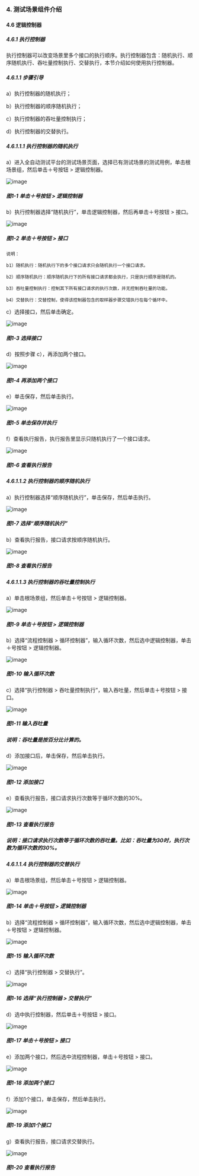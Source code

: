 ### 4. 测试场景组件介绍

#### 4.6 逻辑控制器

##### 4.6.1 执行控制器

执行控制器可以改变场景里多个接口的执行顺序。执行控制器包含：随机执行、顺序随机执行、吞吐量控制执行、交替执行，本节介绍如何使用执行控制器。

##### 4.6.1.1 步骤引导

a）执行控制器的随机执行；

b）执行控制器的顺序随机执行；

c）执行控制器的吞吐量控制执行；

d）执行控制器的交替执行。

##### 4.6.1.1.1 执行控制器的随机执行

a）进入全自动测试平台的测试场景页面，选择已有测试场景的测试用例，单击根场景组，然后单击＋号按钮 > 逻辑控制器。

![image](https://user-images.githubusercontent.com/79617492/192470933-10b29194-3182-4a80-8f8e-77ab71561710.png)

##### 图1-1 单击＋号按钮 > 逻辑控制器

b）执行控制器选择“随机执行”，单击逻辑控制器，然后再单击＋号按钮 > 接口。

![image](https://user-images.githubusercontent.com/79617492/192470954-39a39488-7dd2-4c46-9027-f6bf14fe01e5.png)

##### 图1-2 单击＋号按钮 > 接口

```
说明：

b1）随机执行：随机执行下的多个接口请求只会随机执行一个接口请求。

b2）顺序随机执行：顺序随机执行下的所有接口请求都会执行，只是执行顺序是随机的。

b3）吞吐量控制执行：控制其下所有接口请求的执行次数，并无控制吞吐量的功能。

b4）交替执行：交替控制，使得该控制器包含的取样器步骤交错执行在每个循环中。
```

c）选择接口，然后单击确定。

![image](https://user-images.githubusercontent.com/79617492/192470983-5fe783ea-1eda-4d83-bb74-27e120e5416f.png)

##### 图1-3 选择接口

d）按照步骤 c），再添加两个接口。

![image](https://user-images.githubusercontent.com/79617492/192471006-0e32b1da-a613-4c82-9041-2eec04b25954.png)

##### 图1-4 再添加两个接口

e）单击保存，然后单击执行。

![image](https://user-images.githubusercontent.com/79617492/192471022-af681487-e128-48d0-bbcf-cb42383d9c79.png)

##### 图1-5 单击保存并执行

f）查看执行报告，执行报告里显示只随机执行了一个接口请求。

![image](https://user-images.githubusercontent.com/79617492/192471038-6b15162f-d638-4d29-82c7-a4f3cb428721.png)

##### 图1-6 查看执行报告

##### 4.6.1.1.2 执行控制器的顺序随机执行

a）执行控制器选择“顺序随机执行”，单击保存，然后单击执行。

![image](https://user-images.githubusercontent.com/79617492/192471059-6ab7cceb-9f36-4730-9796-0368cf2a5caa.png)

##### 图1-7 选择“顺序随机执行”

b）查看执行报告，接口请求按顺序随机执行。

![image](https://user-images.githubusercontent.com/79617492/192471068-317a2964-e2db-49d0-9e1e-509859e06c8f.png)

##### 图1-8 查看执行报告

##### 4.6.1.1.3 执行控制器的吞吐量控制执行

a）单击根场景组，然后单击＋号按钮 > 逻辑控制器。

![image](https://user-images.githubusercontent.com/79617492/192471088-8197ef05-49f4-430e-a6fa-1f72145a4c17.png)

##### 图1-9 单击＋号按钮 > 逻辑控制器

b）选择“流程控制器 > 循环控制器”，输入循环次数，然后选中逻辑控制器，单击＋号按钮 > 逻辑控制器。

![image](https://user-images.githubusercontent.com/79617492/192471112-e4d8ec57-b21a-408e-9fe5-9b9821231f82.png)

##### 图1-10 输入循环次数

c）选择“执行控制器 > 吞吐量控制执行”，输入吞吐量，然后单击＋号按钮 > 接口。

![image](https://user-images.githubusercontent.com/79617492/192471129-316e64d2-d44a-43de-8f16-c360893297b2.png)

##### 图1-11 输入吞吐量

##### 说明：吞吐量是按百分比计算的。

d）添加接口后，单击保存，然后单击执行。

![image](https://user-images.githubusercontent.com/79617492/192471134-de027f8c-c9bc-494a-a749-e6a64e61ef77.png)

##### 图1-12 添加接口

e）查看执行报告，接口请求执行次数等于循环次数的30%。

![image](https://user-images.githubusercontent.com/79617492/192471151-896a35d0-d439-4eb6-806a-0acad5dddc64.png)

##### 图1-13 查看执行报告

##### 说明：接口请求执行次数等于循环次数的吞吐量。比如：吞吐量为30时，执行次数为循环次数的30%。

##### 4.6.1.1.4 执行控制器的交替执行

a）单击根场景组，然后单击＋号按钮 > 逻辑控制器。

![image](https://user-images.githubusercontent.com/79617492/192471168-22eae183-7b03-40d5-87a6-1b1b796d4acb.png)

##### 图1-14 单击＋号按钮 > 逻辑控制器

b）选择“流程控制器 > 循环控制器”，输入循环次数，然后选中逻辑控制器，单击＋号按钮 > 逻辑控制器。

![image](https://user-images.githubusercontent.com/79617492/192471192-bc349dde-bc84-4053-96c6-6c5c30c3e86f.png)

##### 图1-15 输入循环次数

c）选择“执行控制器 > 交替执行”。

![image](https://user-images.githubusercontent.com/79617492/192471217-b48191ae-f0d4-47e2-9484-34423302e67a.png)

##### 图1-16 选择“执行控制器 > 交替执行”

d）选中执行控制器，然后单击＋号按钮 > 接口。

![image](https://user-images.githubusercontent.com/79617492/192471245-af239f12-efe4-4900-b30b-69bdb909630d.png)

##### 图1-17 单击＋号按钮 > 接口

e）添加两个接口，然后选中流程控制器，单击＋号按钮 > 接口。

![image](https://user-images.githubusercontent.com/79617492/192471267-75d9d1b6-fa10-4686-ba15-2facc8cd8f3e.png)

##### 图1-18 添加两个接口

f）添加1个接口，单击保存，然后单击执行。

![image](https://user-images.githubusercontent.com/79617492/192471289-52d28088-f23c-458d-bac0-03bb4ff436b3.png)

##### 图1-19 添加1个接口

g）查看执行报告，接口请求交替执行。

![image](https://user-images.githubusercontent.com/79617492/192471301-504c2e8f-c81d-4686-bab3-dc119dba0acd.png)

##### 图1-20 查看执行报告
